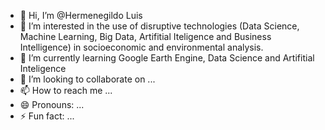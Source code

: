 - 👋 Hi, I’m @Hermenegildo Luis
- 👀 I’m interested in the use of disruptive technologies (Data Science, Machine Learning, Big Data, Artifitial Iteligence and Business Intelligence) in socioeconomic and environmental analysis.
- 🌱 I’m currently learning Google Earth Engine, Data Science and Artifitial Inteligence
- 💞️ I’m looking to collaborate on ...
- 📫 How to reach me ...
- 😄 Pronouns: ...
- ⚡ Fun fact: ...

<!---
hermenluis00/hermenluis00 is a ✨ special ✨ repository because its `README.md` (this file) appears on your GitHub profile.
You can click the Preview link to take a look at your changes.
--->
